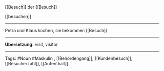 [[Besuch]]
der [[Besuch]]

[[besuchen]]

---
Petra und Klaus kochen, sie bekommen [[Besuch]]

---

**Übersetzung:** visit, visitor

---

Tags:
#Noun
#Maskulin , [[Behördengang]], [[Kundenbesuch]], [[Besucherzahl]], [[Aufenthalt]]